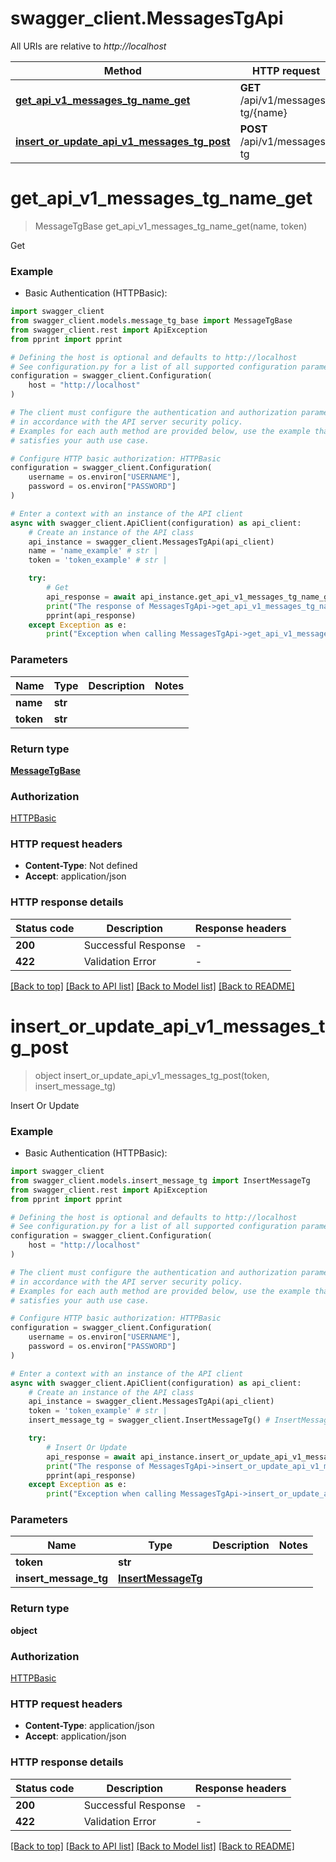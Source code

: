 # swagger_client.MessagesTgApi

All URIs are relative to *http://localhost*

Method | HTTP request | Description
------------- | ------------- | -------------
[**get_api_v1_messages_tg_name_get**](MessagesTgApi.md#get_api_v1_messages_tg_name_get) | **GET** /api/v1/messages-tg/{name} | Get
[**insert_or_update_api_v1_messages_tg_post**](MessagesTgApi.md#insert_or_update_api_v1_messages_tg_post) | **POST** /api/v1/messages-tg | Insert Or Update


# **get_api_v1_messages_tg_name_get**
> MessageTgBase get_api_v1_messages_tg_name_get(name, token)

Get

### Example

* Basic Authentication (HTTPBasic):

```python
import swagger_client
from swagger_client.models.message_tg_base import MessageTgBase
from swagger_client.rest import ApiException
from pprint import pprint

# Defining the host is optional and defaults to http://localhost
# See configuration.py for a list of all supported configuration parameters.
configuration = swagger_client.Configuration(
    host = "http://localhost"
)

# The client must configure the authentication and authorization parameters
# in accordance with the API server security policy.
# Examples for each auth method are provided below, use the example that
# satisfies your auth use case.

# Configure HTTP basic authorization: HTTPBasic
configuration = swagger_client.Configuration(
    username = os.environ["USERNAME"],
    password = os.environ["PASSWORD"]
)

# Enter a context with an instance of the API client
async with swagger_client.ApiClient(configuration) as api_client:
    # Create an instance of the API class
    api_instance = swagger_client.MessagesTgApi(api_client)
    name = 'name_example' # str | 
    token = 'token_example' # str | 

    try:
        # Get
        api_response = await api_instance.get_api_v1_messages_tg_name_get(name, token)
        print("The response of MessagesTgApi->get_api_v1_messages_tg_name_get:\n")
        pprint(api_response)
    except Exception as e:
        print("Exception when calling MessagesTgApi->get_api_v1_messages_tg_name_get: %s\n" % e)
```



### Parameters


Name | Type | Description  | Notes
------------- | ------------- | ------------- | -------------
 **name** | **str**|  | 
 **token** | **str**|  | 

### Return type

[**MessageTgBase**](MessageTgBase.md)

### Authorization

[HTTPBasic](../README.md#HTTPBasic)

### HTTP request headers

 - **Content-Type**: Not defined
 - **Accept**: application/json

### HTTP response details

| Status code | Description | Response headers |
|-------------|-------------|------------------|
**200** | Successful Response |  -  |
**422** | Validation Error |  -  |

[[Back to top]](#) [[Back to API list]](../README.md#documentation-for-api-endpoints) [[Back to Model list]](../README.md#documentation-for-models) [[Back to README]](../README.md)

# **insert_or_update_api_v1_messages_tg_post**
> object insert_or_update_api_v1_messages_tg_post(token, insert_message_tg)

Insert Or Update

### Example

* Basic Authentication (HTTPBasic):

```python
import swagger_client
from swagger_client.models.insert_message_tg import InsertMessageTg
from swagger_client.rest import ApiException
from pprint import pprint

# Defining the host is optional and defaults to http://localhost
# See configuration.py for a list of all supported configuration parameters.
configuration = swagger_client.Configuration(
    host = "http://localhost"
)

# The client must configure the authentication and authorization parameters
# in accordance with the API server security policy.
# Examples for each auth method are provided below, use the example that
# satisfies your auth use case.

# Configure HTTP basic authorization: HTTPBasic
configuration = swagger_client.Configuration(
    username = os.environ["USERNAME"],
    password = os.environ["PASSWORD"]
)

# Enter a context with an instance of the API client
async with swagger_client.ApiClient(configuration) as api_client:
    # Create an instance of the API class
    api_instance = swagger_client.MessagesTgApi(api_client)
    token = 'token_example' # str | 
    insert_message_tg = swagger_client.InsertMessageTg() # InsertMessageTg | 

    try:
        # Insert Or Update
        api_response = await api_instance.insert_or_update_api_v1_messages_tg_post(token, insert_message_tg)
        print("The response of MessagesTgApi->insert_or_update_api_v1_messages_tg_post:\n")
        pprint(api_response)
    except Exception as e:
        print("Exception when calling MessagesTgApi->insert_or_update_api_v1_messages_tg_post: %s\n" % e)
```



### Parameters


Name | Type | Description  | Notes
------------- | ------------- | ------------- | -------------
 **token** | **str**|  | 
 **insert_message_tg** | [**InsertMessageTg**](InsertMessageTg.md)|  | 

### Return type

**object**

### Authorization

[HTTPBasic](../README.md#HTTPBasic)

### HTTP request headers

 - **Content-Type**: application/json
 - **Accept**: application/json

### HTTP response details

| Status code | Description | Response headers |
|-------------|-------------|------------------|
**200** | Successful Response |  -  |
**422** | Validation Error |  -  |

[[Back to top]](#) [[Back to API list]](../README.md#documentation-for-api-endpoints) [[Back to Model list]](../README.md#documentation-for-models) [[Back to README]](../README.md)

